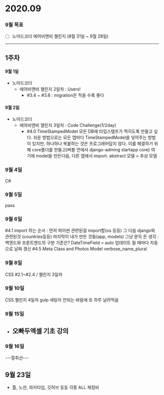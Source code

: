 # 2020.09
### 9월 목표
- [ ] 노마드코더 에어비앤비 챌린지 (8월 31일 ~ 9월 28일)

***
## 1주차

#### 9월 1일
- 노마드코더
  -  에어비앤비 챌린지 2일차 : Users!
	  -  #3.4 ~ #3.6 : migration은 적을 수록 좋다

#### 9월 2일
 - 노마드코더
    -  에어비앤비 챌린지 3일차 : Code Challenge(1/2day)
    	-  #4.0 TimeStampedModel
          모든 DB에 타임스탬프가 찍히도록 만들고 싶다. 쉬운 방법으로는 모든 앱마다 TimeStampedModel을 넣어주는 방법이 있지만, 하나하나 복붙하는 것은 프로그래머답지 않다. 이를 해결하기 위해 core폴더를 만들고(버블 안에서 django-adming startapp core) 여기에 model을 만든다음, 다른 앱에서 import.
          abstract 모델 = 추상 모델

### 9월 4일
C#

### 9월 5일
pass

### 9월 6일
#4.1
import 하는 순서 : 먼저 파이썬 관련된걸 import함(os 등등)
그 다음 django와 관련된것 (countries등등)
마지막이 내가 만든 것들(app, models)
그냥 문득 든 생각 : 백엔드와 프론트엔드의 구분 기준은?
DateTimeField = auto 업데이트 될 때마다 자동으로 날짜 갱신
#4.5 Meta Class and Photos Model
verbose_name_plural


### 9월 8일
CSS #2.1~#2.4 / 챌린지 3일차

### 9월 10일
CSS 챌린지 4일차
gulp 세팅이 안되는 바람에 또 하루 날려먹음

### 9월 15일
 - 오빠두엑셀 기초 강의
   -

### 9월 16일

---절취선---
## 9월 23일
 - 툴, 노션, 와카타임, 깃허브 등등 각종 ALL 재정비
